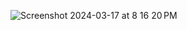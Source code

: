![Screenshot 2024-03-17 at 8 16 20 PM](https://github.com/tathibo1/sweassist/assets/3408130/f115094d-e1ae-4e2a-a6a1-47c580c1bea7)
